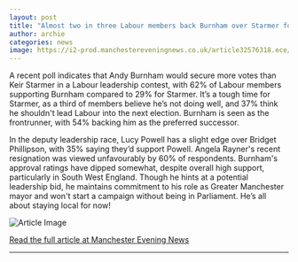 ```yaml
---
layout: post
title: "Almost two in three Labour members back Burnham over Starmer for leader, poll shows"
author: archie
categories: news
image: https://i2-prod.manchestereveningnews.co.uk/article32576318.ece/ALTERNATES/s1200/1_Labour-Party-conference-2025.jpg
---
```

A recent poll indicates that Andy Burnham would secure more votes than Keir Starmer in a Labour leadership contest, with 62% of Labour members supporting Burnham compared to 29% for Starmer. It’s a tough time for Starmer, as a third of members believe he’s not doing well, and 37% think he shouldn't lead Labour into the next election. Burnham is seen as the frontrunner, with 54% backing him as the preferred successor. 

In the deputy leadership race, Lucy Powell has a slight edge over Bridget Phillipson, with 35% saying they’d support Powell. Angela Rayner's recent resignation was viewed unfavourably by 60% of respondents. Burnham's approval ratings have dipped somewhat, despite overall high support, particularly in South West England. Though he hints at a potential leadership bid, he maintains commitment to his role as Greater Manchester mayor and won't start a campaign without being in Parliament. He’s all about staying local for now!

![Article Image](https://i2-prod.manchestereveningnews.co.uk/article32576318.ece/ALTERNATES/s1200/1_Labour-Party-conference-2025.jpg)

[Read the full article at Manchester Evening News](https://www.manchestereveningnews.co.uk/news/greater-manchester-news/almost-two-three-labour-members-32576891)

---
